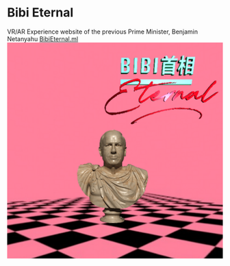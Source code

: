 # Bibi Eternal
VR/AR Experience website of the previous Prime Minister, Benjamin Netanyahu [BibiEternal.ml](https://bibieternal.ml)
<br/>
[![Bibi Eternal](assets/bibieternal.png)](https://bibieternal.ml)
